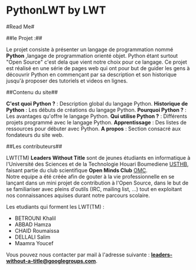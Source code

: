 PythonLWT by LWT
=========
#Read Me#

##le Projet :##

Le projet consiste à présenter un langage de programmation nommé **Python** ,langage de programmation orienté objet.
Python étant surtout "Open Source" c'est dela que vient notre choix pour ce langage.
  Ce projet est réalisé en une série de pages web qui ont pour but de guider les gens à découvrir Python en commençant par sa description et son historique jusqu'à proposer des tutoriels et videos en lignes.


##Contenu du site##

  **C'est quoi Python ?** : Description global du langage Python.
  **Historique de Python** : Les débuts de créations du langage Python.
  **Pourquoi Python ?** : Les avantages qu'offre le langage Python.
  **Qui utilise Python ?** : Différents projets programmé avec le langage Python.
  **Apprentissage** : Des listes de ressources pour débuter avec Python.
  **A propos** : Section consacré aux fondateurs du site web.

##Les contributeurs##

LWT(TM) **Leaders Without Title** sont de jeunes étudiants en informatique à l'Université des Sciences et de la Technologie Houari Boumediene [USTHB](www.usthb.dz), faisant partie du club scientifique **Open Minds Club** [OMC](http://www.openmindsclub.org).  
Notre equipe a été créée afin de gouter à la vie professionnelle en se lançant dans un mini projet de contribution à l'Open Source, dans le but de se familiariser avec pleins d'outils (IRC, mailing list, ...) tout en exploitant nos connaissances aquises durant notre parcours scolaire.

Les etudiants qui forment les LWT(TM) :
  * BETROUNI Khalil
  * ABBAD Hamza
  * CHAID Roumaissa     
  * DELLALI Salim
  * Maamra Youcef 

Vous pouvez nous contacter par mail à l'adresse suivante : **leaders-without-a-title@googlegroups.com**.
